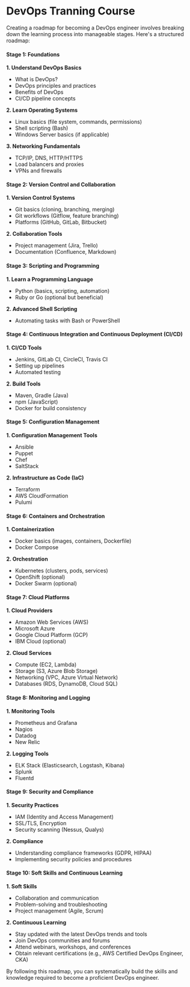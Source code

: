 # DevOps Tranning Course

Creating a roadmap for becoming a DevOps engineer involves breaking down the learning process into manageable stages. Here's a structured roadmap:

#### Stage 1: Foundations

**1. Understand DevOps Basics**

* What is DevOps?
* DevOps principles and practices
* Benefits of DevOps
* CI/CD pipeline concepts

**2. Learn Operating Systems**

* Linux basics (file system, commands, permissions)
* Shell scripting (Bash)
* Windows Server basics (if applicable)

**3. Networking Fundamentals**

* TCP/IP, DNS, HTTP/HTTPS
* Load balancers and proxies
* VPNs and firewalls

#### Stage 2: Version Control and Collaboration

**1. Version Control Systems**

* Git basics (cloning, branching, merging)
* Git workflows (Gitflow, feature branching)
* Platforms (GitHub, GitLab, Bitbucket)

**2. Collaboration Tools**

* Project management (Jira, Trello)
* Documentation (Confluence, Markdown)

#### Stage 3: Scripting and Programming

**1. Learn a Programming Language**

* Python (basics, scripting, automation)
* Ruby or Go (optional but beneficial)

**2. Advanced Shell Scripting**

* Automating tasks with Bash or PowerShell

#### Stage 4: Continuous Integration and Continuous Deployment (CI/CD)

**1. CI/CD Tools**

* Jenkins, GitLab CI, CircleCI, Travis CI
* Setting up pipelines
* Automated testing

**2. Build Tools**

* Maven, Gradle (Java)
* npm (JavaScript)
* Docker for build consistency

#### Stage 5: Configuration Management

**1. Configuration Management Tools**

* Ansible
* Puppet
* Chef
* SaltStack

**2. Infrastructure as Code (IaC)**

* Terraform
* AWS CloudFormation
* Pulumi

#### Stage 6: Containers and Orchestration

**1. Containerization**

* Docker basics (images, containers, Dockerfile)
* Docker Compose

**2. Orchestration**

* Kubernetes (clusters, pods, services)
* OpenShift (optional)
* Docker Swarm (optional)

#### Stage 7: Cloud Platforms

**1. Cloud Providers**

* Amazon Web Services (AWS)
* Microsoft Azure
* Google Cloud Platform (GCP)
* IBM Cloud (optional)

**2. Cloud Services**

* Compute (EC2, Lambda)
* Storage (S3, Azure Blob Storage)
* Networking (VPC, Azure Virtual Network)
* Databases (RDS, DynamoDB, Cloud SQL)

#### Stage 8: Monitoring and Logging

**1. Monitoring Tools**

* Prometheus and Grafana
* Nagios
* Datadog
* New Relic

**2. Logging Tools**

* ELK Stack (Elasticsearch, Logstash, Kibana)
* Splunk
* Fluentd

#### Stage 9: Security and Compliance

**1. Security Practices**

* IAM (Identity and Access Management)
* SSL/TLS, Encryption
* Security scanning (Nessus, Qualys)

**2. Compliance**

* Understanding compliance frameworks (GDPR, HIPAA)
* Implementing security policies and procedures

#### Stage 10: Soft Skills and Continuous Learning

**1. Soft Skills**

* Collaboration and communication
* Problem-solving and troubleshooting
* Project management (Agile, Scrum)

**2. Continuous Learning**

* Stay updated with the latest DevOps trends and tools
* Join DevOps communities and forums
* Attend webinars, workshops, and conferences
* Obtain relevant certifications (e.g., AWS Certified DevOps Engineer, CKA)

By following this roadmap, you can systematically build the skills and knowledge required to become a proficient DevOps engineer.
